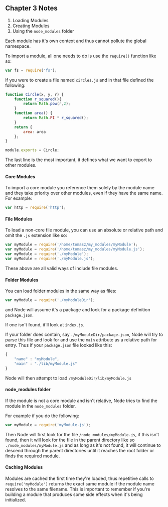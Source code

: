 ## Chapter 3 Notes

1. Loading Modules
2. Creating Modules
3. Using the `node_modules` folder

Each module has it's own context and thus cannot pollute the global namespace.

To import a module, all one needs to do is use the `require()` function like so:
```js
var fs = require('fs');
```

If you were to create a file named `circles.js` and in that file defined the following:
```js
function Circle(x, y, r) {
	function r_squared(){
		return Math.pow(r,2);
	}
	function area() {
		return Math.PI * r_squared();
	}
	return { 
		area: area
	}; 
}

module.exports = Circle;
```
The last line is the most important, it defines what we want to export to other modules.

#### Core Modules
To import a core module you reference them solely by the module name and they take priority over other modules, even if they have the same name. For example:
```js
var http = require('http');
```
#### File Modules
To load a non-core file module, you can use an absolute or relative path and omit the `.js` extension like so:
```js
var myModule = require('/home/tomasz/my_modules/myModule');
var myModule = require('/home/tomasz/my_modules/myModule.js');
var myModule = require('./myModule');
var myModule = require('./myModule.js');
```
These above are all valid ways of include file modules.

#### Folder Modules
You can load folder modules in the same way as files:
```js 
var myModule = require('./myModuleDir');
```
and Node will assume it's a package and look for a package definition `package.json`.

If one isn't found, it'll look at `index.js`.

If your folder does contain, say `./myModuleDir/package.json`, Node will try to parse this file and look for and use the `main` attribute as a relative path for entry. Thus if your `package.json` file looked like this:
```js
{
	"name" : "myModule",
	"main" : "./lib/myModule.js"
}
```
Node will then attempt to load `/myModuleDir/lib/myModule.js`

#### node_modules folder
If the module is not a core module and isn't relative, Node tries to find the module in the `node_modules` folder.

For example if you do the following:
```js
var myModule = require('myModule.js');
```
Then Node will first look for the file `/node_modules/myModule.js`, if this isn't found, then it will look for the file in the parent directory like so `./node_modules/myModule.js` and as long as it's not found, it will continue to descend through the parent directories until it reaches the root folder or finds the required module.

#### Caching Modules
Modules are cached the first time they're loaded, thus repetitive calls to `require('myModule')` returns the exact same module if the module name resolves to the same filename. This is important to remember if you're building a module that produces some side effects when it's being initialized.

